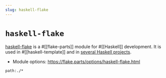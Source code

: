 ```yaml
---
slug: haskell-flake
---
```


# `haskell-flake`

[haskell-flake] is a #[[flake-parts]] module for #[[Haskell]] development. It is used in #[[haskell-template]] and in [several Haskell projects](https://github.com/search?q=%22github%3Asrid%2Fhaskell-flake%22&type=code).

- Module options: https://flake.parts/options/haskell-flake.html

```query
path:./*
```

[haskell-flake]: https://github.com/srid/haskell-flake